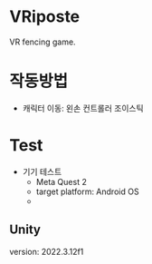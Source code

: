 # VRiposte
VR fencing game.
# 작동방법
- 캐릭터 이동: 왼손 컨트롤러 조이스틱
# Test
- 기기 테스트
  - Meta Quest 2
  - target platform: Android OS
  - 
## Unity
version: 2022.3.12f1
